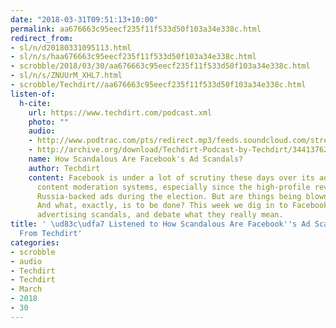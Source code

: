 ```yaml
---
date: "2018-03-31T09:51:13+10:00"
permalink: aa676663c95eecf235f11f533d50f103a34e338c.html
redirect_from:
- sl/n/d20180331095113.html
- sl/n/s/haa676663c95eecf235f11f533d50f103a34e338c.html
- scrobble/2018/03/30/aa676663c95eecf235f11f533d50f103a34e338c.html
- sl/n/s/ZNUUrM_XHL7.html
- scrobble/Techdirt//aa676663c95eecf235f11f533d50f103a34e338c.html
listen-of:
  h-cite:
    url: https://www.techdirt.com/podcast.xml
    photo: ""
    audio:
    - http://www.podtrac.com/pts/redirect.mp3/feeds.soundcloud.com/stream/344137625-techdirt-how-scandalous-are-facebooks-ad-scandals.mp3
    - http://archive.org/download/Techdirt-Podcast-by-Techdirt/344137625-techdirt-how-scandalous-are-facebooks-ad-scandals.mp3
    name: How Scandalous Are Facebook's Ad Scandals?
    author: Techdirt
    content: Facebook is under a lot of scrutiny these days over its advertising and
      content moderation systems, especially since the high-profile revelation of
      Russia-backed ads during the election. But are things being blown out of proportion?
      And what, exactly, is to be done? This week we dig in to Facebook's ongoing
      advertising scandals, and debate what they really mean.
title: ' \ud83c\udfa7 Listened to How Scandalous Are Facebook''s Ad Scandals? by Techdirt
  From Techdirt'
categories:
- scrobble
- audio
- Techdirt
- Techdirt
- March
- 2018
- 30
---
```

